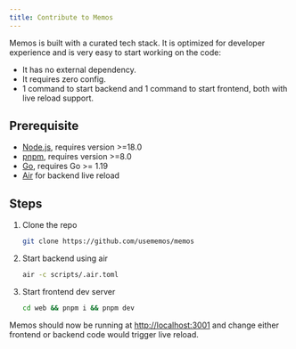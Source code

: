```yaml
---
title: Contribute to Memos
---
```


Memos is built with a curated tech stack. It is optimized for developer experience and is very easy to start working on the code:

- It has no external dependency.
- It requires zero config.
- 1 command to start backend and 1 command to start frontend, both with live reload support.

## Prerequisite

- [Node.js](https://nodejs.org), requires version >=18.0
- [pnpm](https://pnpm.io), requires version >=8.0
- [Go](https://go.dev/), requires Go >= 1.19
- [Air](https://github.com/cosmtrek/air) for backend live reload

## Steps

1. Clone the repo

   ```bash
   git clone https://github.com/usememos/memos
   ```

2. Start backend using air

   ```bash
   air -c scripts/.air.toml
   ```

3. Start frontend dev server

   ```bash
   cd web && pnpm i && pnpm dev
   ```

Memos should now be running at <http://localhost:3001> and change either frontend or backend code would trigger live reload.
